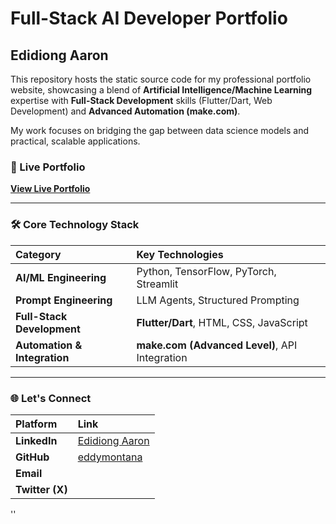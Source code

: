 # Full-Stack AI Developer Portfolio

## Edidiong Aaron

This repository hosts the static source code for my professional portfolio website, showcasing a blend of **Artificial Intelligence/Machine Learning** expertise with **Full-Stack Development** skills (Flutter/Dart, Web Development) and **Advanced Automation (make.com)**.

My work focuses on bridging the gap between data science models and practical, scalable applications.

### 🚀 Live Portfolio

**[View Live Portfolio](https://edidiong-aaron-my-ai-portfolio.onrender.com)**

---

### 🛠️ Core Technology Stack

| Category | Key Technologies |
| :--- | :--- |
| **AI/ML Engineering** | Python, TensorFlow, PyTorch, Streamlit |
| **Prompt Engineering** | LLM Agents, Structured Prompting |
| **Full-Stack Development** | **Flutter/Dart**, HTML, CSS, JavaScript |
| **Automation & Integration** | **make.com (Advanced Level)**, API Integration |

---

### 🌐 Let's Connect

| Platform | Link |
| :--- | :--- |
| **LinkedIn** | [Edidiong Aaron](https://www.linkedin.com/in/edidiong-aaron-533459115) |
| **GitHub** | [eddymontana](https://github.com/eddymontana) |
| **Email** 
| **Twitter (X)** 
'' 
